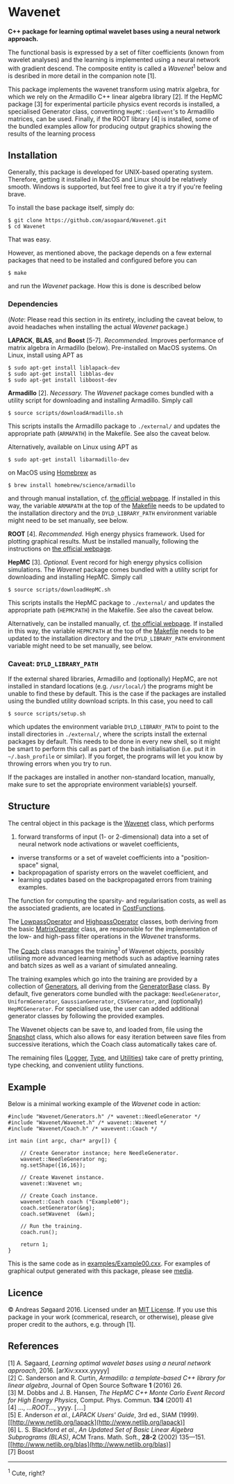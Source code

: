 # Wavenet

__C++ package for learning optimal wavelet bases using a neural network approach.__

The functional basis is expressed by a set of filter coefficients (known from wavelet analyses) and the learning is implemented using a neural network with gradient descend. The composite entity is called a _Wavenet_<sup>1</sup> below and is desribed in more detail in the companion note [1].

This package implements the wavenet transform using matrix algebra, for which we rely on the Armadillo C++ linear algebra  library [2]. If the HepMC package [3] for experimental particile physics event records is installed, a specialised Generator class, convertinng `HepMC::GenEvent`'s to Armadillo matrices, can be used. Finally, if the ROOT library [4] is installed, some of the bundled examples allow for producing output graphics showing the results of the learning process



## Installation

Generally, this package is developed for UNIX-based operating system. Therefore, getting it installed in  MacOS and Linux should be relatively smooth. Windows is supported, but feel free to give it a try if you're feeling brave.

To install the base package itself, simply do:
```
$ git clone https://github.com/asogaard/Wavenet.git
$ cd Wavenet
```
That was easy. 

However, as mentioned above, the package depends on a few external packages that need to be installed and configured before you can
```
$ make
```
and run the _Wavenet_ package. How this is done is described below



### Dependencies
(_Note_: Please read this section in its entirety, including the caveat below, to avoid headaches when installing the actual _Wavenet_ package.)


__LAPACK__, __BLAS__, and __Boost__ [5-7]. _Recommended._ Improves performance of matrix algebra in Armadillo (below). Pre-installed on MacOS systems. On Linux, install using APT as
```
$ sudo apt-get install liblapack-dev
$ sudo apt-get install libblas-dev
$ sudo apt-get install libboost-dev
```


__Armadillo__ [2]. _Necessary._ The _Wavenet_ package comes bundled with a utility script for downloading and installing Armadillo. Simply call
```
$ source scripts/downloadArmadillo.sh
```
This scripts installs the Armadillo package to `./external/` and updates the appropriate path (`ARMAPATH`) in the Makefile. See also the caveat below.

Alternatively, available on Linux using APT as 
```
$ sudo apt-get install libarmadillo-dev
```
on MacOS using [Homebrew](http://brew.sh/) as
```
$ brew install homebrew/science/armadillo
```
and through manual installation, cf. [the official webpage](http://arma.sourceforge.net/download.html). If installed in this way, the variable `ARMAPATH` at the top of the [Makefile](Makefile) needs to be updated to the installation directory and the `DYLD_LIBRARY_PATH` environment variable might need to be set manually, see below.


__ROOT__ [4]. _Recommended._ High energy physics framework. Used for plotting graphical results. Must be installed manually, following the instructions on [the official webpage](https://root.cern.ch/).


__HepMC__ [3]. _Optional._ Event record for high energy physics collision simulations. The _Wavenet_ package comes bundled with a utility script for downloading and installing HepMC. Simply call
```
$ source scripts/downloadHepMC.sh
```
This scripts installs the HepMC package to `./external/` and updates the appropriate path (`HEPMCPATH`) in the Makefile. See also the caveat below.

Alternatively, can be installed manually, cf. [the official webpage](http://hepmc.web.cern.ch/hepmc/). If installed in this way, the variable `HEPMCPATH` at the top of the [Makefile](Makefile) needs to be updated to the installation directory and the `DYLD_LIBRARY_PATH` environment variable might need to be set manually, see below.


### Caveat: `DYLD_LIBRARY_PATH`

If the external shared libraries, Armadillo and (optionally) HepMC, are not installed in standard locations (e.g. `/usr/local/`) the programs might be unable to find these by default. This is the case if the packages are installed using the bundled utility download scripts. In this case, you need to call
```
$ source scripts/setup.sh
```
which updates the environment variable `DYLD_LIBRARY_PATH` to point to the install directories in `./external/`, where the scripts install the external packages by default. This needs to be done in every new shell, so it might be smart to perform this call as part of the bash initialisation (i.e. put it in `~/.bash_profile` or similar). If you forget, the programs will let you know by throwing errors when you try to run.

If the packages are installed in another non-standard location, manually, make sure to set the appropriate environment variable(s) yourself.




## Structure

The central object in this package is the [Wavenet](include/Wavenet/Wavenet.h) class, which performs

1. forward transforms of input (1- or 2-dimensional) data into a set of neural network node activations or wavelet coefficients,
* inverse transforms or a set of wavelet coefficients into a "position-space" signal,
* backpropagation of sparisty errors on the wavelet coefficient, and
* learning updates based on the backpropagated errors from training examples.

The function for computing the sparsity- and regularisation costs, as well as the associated gradients, are located in [CostFunctions](include/Wavenet/CostFunctions.h).

The [LowpassOperator](include/Wavenet/LowpassOperator.h) and [HighpassOperator](include/Wavenet/HighpassOperator.h) classes, both deriving from the basic [MatrixOperator](include/Wavenet/MatrixOperator.h) class, are responsible for the implementation of the low- and high-pass filter operations in the _Wavenet_ transforms.

The [Coach](include/Wavenet/Coach.h) class manages the training<sup>1</sup> of Wavenet objects, possibly utilising more advanced learning methods such as adaptive learning rates and batch sizes as well as a variant of simulated annealing.

The training examples which go into the training are provided by a collection of [Generators](include/Wavenet/Generators.h), all deriving from the [GeneratorBase](include/Wavenet/GeneratorBase.h) class. By default, five generators come bundled with the package: `NeedleGenerator`, `UniformGenerator`, `GaussianGenerator`, `CSVGenerator`, and (optionally) `HepMCGenerator`. For specialised use, the user can added additional generator classes by following the provided examples.

The Wavenet objects can be save to, and loaded from, file using the [Snapshot](include/Wavenet/Snapshot.h) class, which also allows for easy iteration between save files from successive iterations, which the Coach class automatically takes care of.

The remaining files ([Logger](include/Wavenet/Logger.h), [Type](include/Wavenet/Type.h), and [Utilities](include/Wavenet/Utilities.h)) take care of pretty printing, type checking, and convenient utility functions.



## Example

Below is a minimal working example of the _Wavenet_ code in action:
```
#include "Wavenet/Generators.h" /* wavenet::NeedleGenerator */
#include "Wavenet/Wavenet.h" /* wavenet::Wavenet */
#include "Wavenet/Coach.h" /* wavevent::Coach */

int main (int argc, char* argv[]) {

    // Create Generator instance; here NeedleGenerator.
    wavenet::NeedleGenerator ng;
    ng.setShape({16,16});
    
    // Create Wavenet instance.
    wavenet::Wavenet wn;

    // Create Coach instance.
    wavenet::Coach coach ("Example00");
    coach.setGenerator(&ng);
    coach.setWavenet  (&wn);
    
    // Run the training.
    coach.run();

    return 1;
}
```
This is the same code as in [examples/Example00.cxx](examples/Example00.cxx). For examples of graphical output generated with this package, please see [media](media).



## Licence

© Andreas Søgaard 2016. Licensed under an [MIT License](LICENSE). If you use this package in your work (commerical, research, or otherwise), please give proper credit to the authors, e.g. through [1].



## References

[1] A. Søgaard, _Learning optimal wavelet bases using a neural network approach_, 2016. [arXiv:xxxx.yyyyy]  
[2] C. Sanderson and R. Curtin, _Armadillo: a template-based C++ library for linear algebra_, Journal of Open Source Software __1__ (2016) 26.  
[3] M. Dobbs and J. B. Hansen, _The HepMC C++ Monte Carlo Event Record for High Energy Physics_, Comput. Phys. Commun. __134__ (2001) 41  
[4] ..., _...ROOT..._, yyyy. [....]  
[5] E. Anderson _et al._, _LAPACK Users' Guide_, 3rd ed., SIAM (1999). [[http://www.netlib.org/lapack](http://www.netlib.org/lapack)]  
[6] L. S. Blackford _et al._, _An Updated Set of Basic Linear Algebra Subprograms (BLAS)_, ACM Trans. Math. Soft., __28-2__ (2002) 135—151. [[http://www.netlib.org/blas](http://www.netlib.org/blas)]  
[7] Boost


---

<sup>1</sup> Cute, right?
